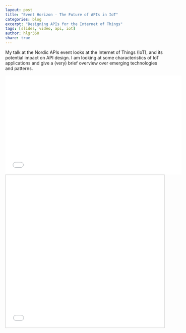 ```yaml
---
layout: post
title: "Event Horizon - The Future of APIs in IoT"
categories: blog
excerpt: "Designing APIs for the Internet of Things"
tags: [slides, video, api, iot]
author: hlgr360
share: true
---
```


My talk at the Nordic APIs event looks at the Internet of Things (IoT), and its potential impact on API design. I am looking at some characteristics of IoT applications and give a (very) brief overview over emerging technologies and patterns.

<iframe width="560" height="315" src="//www.youtube.com/embed/_zkrI60qaGA" frameborder="0"></iframe>

<iframe src="//www.slideshare.net/slideshow/embed_code/key/19kurVy0jVUTFL" width="595" height="485" frameborder="0" marginwidth="0" marginheight="0" scrolling="no" style="border:1px solid #CCC; border-width:1px; margin-bottom:5px; max-width: 100%;"></iframe>
